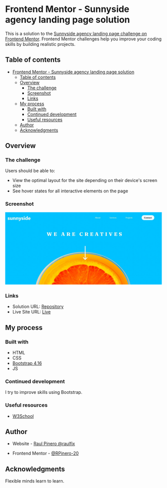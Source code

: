 # Frontend Mentor - Sunnyside agency landing page solution

This is a solution to the [Sunnyside agency landing page challenge on Frontend Mentor](https://www.frontendmentor.io/challenges/sunnyside-agency-landing-page-7yVs3B6ef). Frontend Mentor challenges help you improve your coding skills by building realistic projects.

## Table of contents

- [Frontend Mentor - Sunnyside agency landing page solution](#frontend-mentor---sunnyside-agency-landing-page-solution)
  - [Table of contents](#table-of-contents)
  - [Overview](#overview)
    - [The challenge](#the-challenge)
    - [Screenshot](#screenshot)
    - [Links](#links)
  - [My process](#my-process)
    - [Built with](#built-with)
    - [Continued development](#continued-development)
    - [Useful resources](#useful-resources)
  - [Author](#author)
  - [Acknowledgments](#acknowledgments)

## Overview

### The challenge

Users should be able to:

- View the optimal layout for the site depending on their device's screen size
- See hover states for all interactive elements on the page

### Screenshot

![](./images/screenshot.jpg)

### Links

- Solution URL: [Repository](https://github.com/RPinero-20/sunnyside-agency-landing-page-bootstrapped)
- Live Site URL: [Live](https://rpinero-20.github.io/sunnyside-agency-landing-page-bootstrapped/)

## My process

### Built with

- HTML
- CSS
- [Bootstrap 4.16](https://getbootstrap.com/docs/4.6/getting-started/introduction/)
- JS

### Continued development

I try to improve skills using Bootstrap.

### Useful resources

- [W3School](https://www.w3schools.com/default.asp)

## Author

- Website - [Raul Pinero @raulfix](https://raulfix-developer.herokuapp.com/)

- Frontend Mentor - [@RPinero-20](https://www.frontendmentor.io/profile/RPinero-20)

## Acknowledgments

Flexible minds learn to learn.
